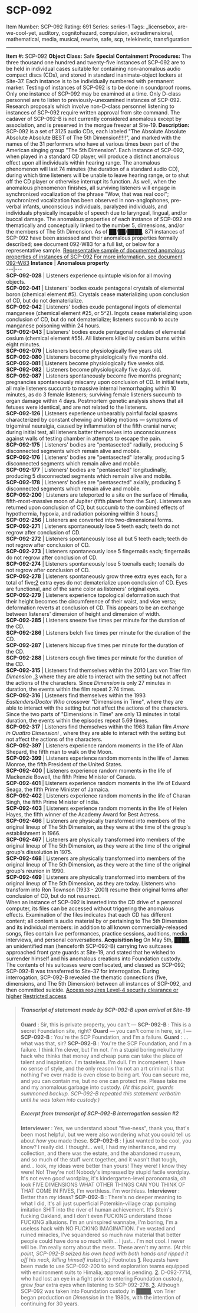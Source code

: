 # SCP-092
Item Number: SCP-092
Rating: 691
Series: series-1
Tags: _licensebox, are-we-cool-yet, auditory, cognitohazard, compulsion, extradimensional, mathematical, media, musical, rewrite, safe, scp, telekinetic, transfiguration

---

**Item #:** SCP-092
**Object Class:** Safe
**Special Containment Procedures:** The three thousand one hundred and twenty-five instances of SCP-092 are to be held in individual cases suitable for containing non-anomalous audio compact discs (CDs), and stored in standard inanimate-object lockers at Site-37. Each instance is to be individually numbered with permanent marker.
Testing of instances of SCP-092 is to be done in soundproof rooms. Only one instance of SCP-092 may be examined at a time. Only D-class personnel are to listen to previously-unexamined instances of SCP-092. Research proposals which involve non-D-class personnel listening to instances of SCP-092 require written approval from site command.
The cadaver of SCP-092-B is not currently considered anomalous except by association, and is preserved in the morgue freezer at Site-19.
**Description:** SCP-092 is a set of 3125 audio CDs, each labeled "The Absolute Absolute Absolute Absolute BEST of The 5th Dimension!!!!!", and marked with the names of the 31 performers who have at various times been part of the American singing group "The 5th Dimension". Each instance of SCP-092, when played in a standard CD player, will produce a distinct anomalous effect upon all individuals within hearing range. The anomalous phenomenon will last 74 minutes (the duration of a standard audio CD), during which time listeners will be unable to leave hearing range, or to shut off the CD player or otherwise interrupt its function. As well, when the anomalous phenomenon finishes, all surviving listeners will engage in synchronized vocalization of the phrase "Wow, that was real cool"; synchronized vocalization has been observed in non-anglophones, pre-verbal infants, unconscious individuals, paralyzed individuals, and individuals physically incapable of speech due to laryngeal, lingual, and/or buccal damage.
The anomalous properties of each instance of SCP-092 are thematically and conceptually linked to the number 5, dimensions, and/or the members of The 5th Dimension. As of ██/██/████, 871 instances of SCP-092 have been assessed and their anomalous properties formally described; see document 092-W83 for a full list, or below for a representative sample.
[Representative sample of documented anomalous properties of instances of SCP-092](javascript:;)
[For more information, see document 092-W83](javascript:;)
**Instance** | **Anomalous property**  
---|---  
**SCP-092-028** | Listeners experience quintuple vision for all moving objects.  
**SCP-092-041** | Listeners' bodies exude pentagonal crystals of elemental boron (chemical element #5). Crystals cease materializing upon conclusion of CD, but do not dematerialize.  
**SCP-092-042** | Listeners' bodies exude pentagonal ingots of elemental manganese (chemical element #25, or 5^2). Ingots cease materializing upon conclusion of CD, but do not dematerialize; listeners succumb to acute manganese poisoning within 24 hours.  
**SCP-092-043** | Listeners' bodies exude pentagonal nodules of elemental cesium (chemical element #55). All listeners killed by cesium burns within eight minutes.  
**SCP-092-079** | Listeners become physiologically five years old.  
**SCP-092-080** | Listeners become physiologically five months old.  
**SCP-092-081** | Listeners become physiologically five weeks old.  
**SCP-092-082** | Listeners become physiologically five days old.  
**SCP-092-087** | Listeners spontaneously become five months pregnant; pregnancies spontaneously miscarry upon conclusion of CD. In initial tests, all male listeners succumb to massive internal hemorrhaging within 10 minutes, as do 3 female listeners; surviving female listeners succumb to organ damage within 4 days. Postmortem genetic analysis shows that all fetuses were identical, and are not related to the listeners.  
**SCP-092-126** | Listeners experience unbearably painful facial spasms characterized by constant chewing and biting motions — symptoms of trigeminal neuralgia, caused by inflammation of the fifth cranial nerve; during initial test, all listeners batter themselves into unconsciousness against walls of testing chamber in attempts to escape the pain.  
**SCP-092-175** | Listeners' bodies are "pentasected" radially, producing 5 disconnected segments which remain alive and mobile.  
**SCP-092-176** | Listeners' bodies are "pentasected" laterally, producing 5 disconnected segments which remain alive and mobile.  
**SCP-092-177** | Listeners' bodies are "pentasected" longitudinally, producing 5 disconnected segments which remain alive and mobile.  
**SCP-092-178** | Listeners' bodies are "pentasected" axially, producing 5 disconnected segments which remain alive and mobile.  
**SCP-092-200** | Listeners are teleported to a site on the surface of Himalia, fifth-most-massive moon of Jupiter (fifth planet from the Sun). Listeners are returned upon conclusion of CD, but succumb to the combined effects of hypothermia, hypoxia, and radiation poisoning within 3 hours.[1](javascript:;)  
**SCP-092-256** | Listeners are converted into two-dimensional forms.  
**SCP-092-271** | Listeners spontaneously lose 5 teeth each; teeth do not regrow after conclusion of CD.  
**SCP-092-272** | Listeners spontaneously lose all but 5 teeth each; teeth do not regrow after conclusion of CD.  
**SCP-092-273** | Listeners spontaneously lose 5 fingernails each; fingernails do not regrow after conclusion of CD.  
**SCP-092-274** | Listeners spontaneously lose 5 toenails each; toenails do not regrow after conclusion of CD.  
**SCP-092-278** | Listeners spontaneously grow three extra eyes each, for a total of five;[2](javascript:;) extra eyes do not dematerialize upon conclusion of CD. Eyes are functional, and of the same color as listeners' original eyes.  
**SCP-092-279** | Listeners experience topological deformation such that their height becomes the circumference of their waist, and vice versa; deformation reverts at conclusion of CD. This appears to be an exchange between listeners' dimension of height and dimension of width.  
**SCP-092-285** | Listeners sneeze five times per minute for the duration of the CD.  
**SCP-092-286** | Listeners belch five times per minute for the duration of the CD.  
**SCP-092-287** | Listeners hiccup five times per minute for the duration of the CD.  
**SCP-092-288** | Listeners cough five times per minute for the duration of the CD.  
**SCP-092-315** | Listeners find themselves within the 2010 Lars von Trier film _Dimension_ ,[3](javascript:;) where they are able to interact with the setting but not affect the actions of the characters. Since _Dimension_ is only 27 minutes in duration, the events within the film repeat 2.74 times.  
**SCP-092-316** | Listeners find themselves within the 1993 _Eastenders/Doctor Who_ crossover "Dimensions in Time", where they are able to interact with the setting but not affect the actions of the characters. Since the two parts of "Dimensions in Time" are only 13 minutes in total duration, the events within the episodes repeat 5.69 times.  
**SCP-092-317** | Listeners find themselves within the 1963 Italian film _Amore in Quattro Dimensioni_ , where they are able to interact with the setting but not affect the actions of the characters.  
**SCP-092-397** | Listeners experience random moments in the life of Alan Shepard, the fifth man to walk on the Moon.  
**SCP-092-399** | Listeners experience random moments in the life of James Monroe, the fifth President of the United States.  
**SCP-092-400** | Listeners experience random moments in the life of Mackenzie Bowell, the fifth Prime Minister of Canada.  
**SCP-092-401** | Listeners experience random moments in the life of Edward Seaga, the fifth Prime Minister of Jamaica.  
**SCP-092-402** | Listeners experience random moments in the life of Charan Singh, the fifth Prime Minister of India.  
**SCP-092-403** | Listeners experience random moments in the life of Helen Hayes, the fifth winner of the Academy Award for Best Actress.  
**SCP-092-466** | Listeners are physically transformed into members of the original lineup of The 5th Dimension, as they were at the time of the group's establishment in 1966.  
**SCP-092-467** | Listeners are physically transformed into members of the original lineup of The 5th Dimension, as they were at the time of the original group's dissolution in 1975.  
**SCP-092-468** | Listeners are physically transformed into members of the original lineup of The 5th Dimension, as they were at the time of the original group's reunion in 1990.  
**SCP-092-469** | Listeners are physically transformed into members of the original lineup of The 5th Dimension, as they are today. Listeners who transform into Ron Townson (1933 - 2001) resume their original forms after conclusion of CD, but do not resurrect.  
When an instance of SCP-092 is inserted into the CD drive of a personal computer, its files can be accessed without triggering the anomalous effects. Examination of the files indicates that each CD has different content; all content is audio material by or pertaining to The 5th Dimension and its individual members: in addition to all known commercially-released songs, files contain live performances, practice sessions, auditions, media interviews, and personal conversations.
**Acquisition log**
On May 5th, ████, an unidentified man (henceforth SCP-092-B) carrying two suitcases approached front gate guards at Site-19, and stated that he wished to surrender himself and his anomalous creations into Foundation custody. The contents of his suitcases were confiscated, and classed as SCP-092; SCP-092-B was transferred to Site-37 for interrogation.
During interrogation, SCP-092-B revealed the thematic connections (five, dimensions, and The 5th Dimension) between all instances of SCP-092, and then committed suicide.
[Access requires Level-4 security clearance or higher](javascript:;)
[Restricted access](javascript:;)
> ##### Transcript of statement made by SCP-092-B upon arrival at Site-19
> **Guard** : Sir, this is private property, you can't —
> **SCP-092-B** : This is a secret Foundation site, right?
> **Guard** — you can't come in here, sir, I —
> **SCP-092-B** : You're the SCP Foundation, and I'm a failure.
> **Guard** : … what was that, sir?
> **SCP-092-B** : You're the SCP Foundation, and I'm a failure. I think I'm clever, but I'm not. I'm a stupid boring nekulturny hack who thinks that money and cheap puns can take the place of talent and inspiration. I'm tasteless. I'm dull. I'm incompetent, I have no sense of style, and the only reason I'm not an art criminal is that nothing I've ever made is even close to being art. You can secure me, and you can contain me, but no one can protect me. Please take me and my anomalous garbage into custody.
> _(At this point, guards summoned backup. SCP-092-B repeated this statement verbatim until he was taken into custody.)_
> ##### Excerpt from transcript of SCP-092-B interrogation session #2
> **Interviewer** : Yes, we understand about "five-ness", thank you, that's been most helpful, but we were also wondering what you could tell us about _how_ you made these.
> **SCP-092-B** : I just wanted to be cool, you know? I really did. I thought… well, I had my inheritance, and my collection, and there was the estate, and the abandoned museum, and so much of the stuff went together, and it wasn't that tough, and… look, my ideas were better than yours! They were! I know they were! No! They're not! Nobody's impressed by stupid facile wordplay. It's not even _good_ wordplay, it's kindergarten-level paronomasia, oh look FIVE DIMENSIONS WHAT OTHER THINGS CAN YOU THINK OF THAT COME IN FIVES, I'm worthless. I'm worthless.
> **Interviewer** : Better than _my_ ideas?
> **SCP-092-B** : There's no deeper meaning to what I did, it's all just superficial Potemkin-village crap pumping imitation SHIT into the river of human achievement. It's Stein's fucking Oakland, and I don't even FUCKING understand those FUCKING allusions. I'm an uninspired wannabe, I'm boring, I'm a useless hack with NO FUCKING IMAGINATION. I've wasted and ruined miracles, I've squandered so much raw material that better people could have done so much with… I just… I'm not cool. I never will be. I'm really sorry about the mess. These aren't my arms.
> _(At this point, SCP-092-B seized his own head with both hands and ripped it off his neck, killing himself instantly.)_
Footnotes
[1](javascript:;). Requests have been made to use SCP-092-200 to send exploration teams equipped with environment suits to Himalia; approval is pending.
[2](javascript:;). D-092-7714, who had lost an eye in a fight prior to entering Foundation custody, grew _four_ extra eyes when listening to SCP-092-278.
[3](javascript:;). Although SCP-092 was taken into Foundation custody in ████, von Trier began production on _Dimension_ in the 1980s, with the intention of continuing for 30 years.